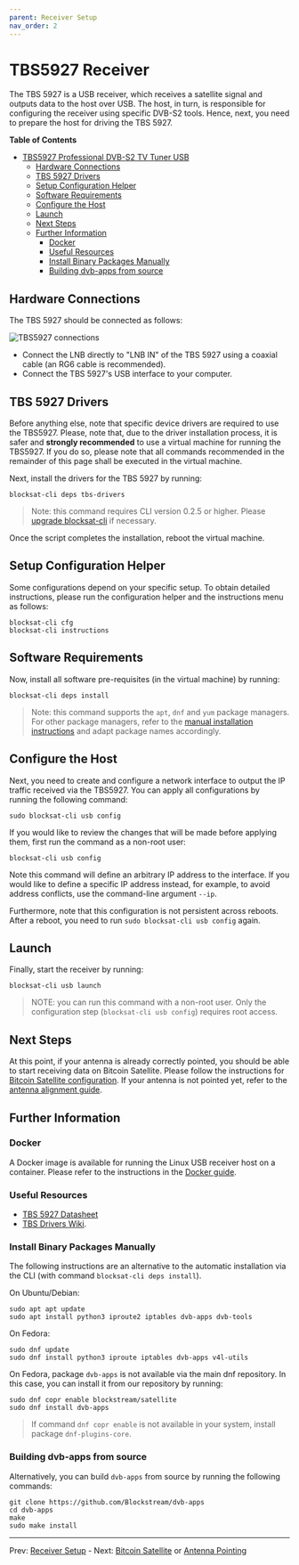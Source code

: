 ```yaml
---
parent: Receiver Setup
nav_order: 2
---
```


# TBS5927 Receiver

The TBS 5927 is a USB receiver, which receives a satellite signal and outputs
data to the host over USB. The host, in turn, is responsible for configuring the
receiver using specific DVB-S2 tools. Hence, next, you need to prepare the host
for driving the TBS 5927.

<!-- markdown-toc start - Don't edit this section. Run M-x markdown-toc-generate-toc again -->
**Table of Contents**

- [TBS5927 Professional DVB-S2 TV Tuner USB](#tbs5927-professional-dvb-s2-tv-tuner-usb)
    - [Hardware Connections](#hardware-connections)
    - [TBS 5927 Drivers](#tbs-5927-drivers)
    - [Setup Configuration Helper](#setup-configuration-helper)
    - [Software Requirements](#software-requirements)
    - [Configure the Host](#configure-the-host)
    - [Launch](#launch)
    - [Next Steps](#next-steps)
    - [Further Information](#further-information)
        - [Docker](#docker)
        - [Useful Resources](#useful-resources)
        - [Install Binary Packages Manually](#install-binary-packages-manually)
        - [Building dvb-apps from source](#building-dvb-apps-from-source)

<!-- markdown-toc end -->

## Hardware Connections

The TBS 5927 should be connected as follows:

![TBS5927 connections](img/usb_connections.png?raw=true "TBS5927 connections")

- Connect the LNB directly to "LNB IN" of the TBS 5927 using a coaxial cable (an
  RG6 cable is recommended).
- Connect the TBS 5927's USB interface to your computer.

## TBS 5927 Drivers

Before anything else, note that specific device drivers are required to use the
TBS5927. Please, note that, due to the driver installation process, it is safer
and **strongly recommended** to use a virtual machine for running the
TBS5927. If you do so, please note that all commands recommended in the
remainder of this page shall be executed in the virtual machine.

Next, install the drivers for the TBS 5927 by running:

```
blocksat-cli deps tbs-drivers
```

> Note: this command requires CLI version 0.2.5 or higher. Please
> [upgrade blocksat-cli](quick-reference.md#cli-installation-and-upgrade) if
> necessary.

Once the script completes the installation, reboot the virtual machine.

## Setup Configuration Helper

Some configurations depend on your specific setup. To obtain detailed
instructions, please run the configuration helper and the instructions menu as
follows:

```
blocksat-cli cfg
blocksat-cli instructions
```

## Software Requirements

Now, install all software pre-requisites (in the virtual machine) by running:

```
blocksat-cli deps install
```

> Note: this command supports the `apt`, `dnf` and `yum` package managers. For
> other package managers, refer to the [manual installation
> instructions](#install-binary-packages-manually) and adapt package names
> accordingly.

## Configure the Host

Next, you need to create and configure a network interface to output the IP
traffic received via the TBS5927. You can apply all configurations by running
the following command:

```
sudo blocksat-cli usb config
```

If you would like to review the changes that will be made before applying them,
first run the command as a non-root user:

```
blocksat-cli usb config
```

Note this command will define an arbitrary IP address to the interface. If you
would like to define a specific IP address instead, for example, to avoid
address conflicts, use the command-line argument `--ip`.

Furthermore, note that this configuration is not persistent across
reboots. After a reboot, you need to run `sudo blocksat-cli usb config` again.

## Launch

Finally, start the receiver by running:

```
blocksat-cli usb launch
```

> NOTE: you can run this command with a non-root user. Only the configuration
> step (`blocksat-cli usb config`) requires root access.

## Next Steps

At this point, if your antenna is already correctly pointed, you should be able
to start receiving data on Bitcoin Satellite. Please follow the instructions for
[Bitcoin Satellite configuration](bitcoin.md). If your antenna is not pointed
yet, refer to the [antenna alignment guide](antenna-pointing.md).

## Further Information

### Docker

A Docker image is available for running the Linux USB receiver host on a
container. Please refer to the instructions in the [Docker guide](docker.md).

### Useful Resources

- [TBS 5927 Datasheet](https://www.tbsiptv.com/download/tbs5927/tbs5927_professtional_dvb-S2_TV_Tuner_USB_data_sheet.pdf)
- [TBS Drivers Wiki](https://github.com/tbsdtv/linux_media/wiki).

### Install Binary Packages Manually

The following instructions are an alternative to the automatic installation via
the CLI (with command `blocksat-cli deps install`).

On Ubuntu/Debian:

```
sudo apt apt update
sudo apt install python3 iproute2 iptables dvb-apps dvb-tools
```

On Fedora:

```
sudo dnf update
sudo dnf install python3 iproute iptables dvb-apps v4l-utils
```

On Fedora, package `dvb-apps` is not available via the main dnf repository. In
this case, you can install it from our repository by running:

```
sudo dnf copr enable blockstream/satellite
sudo dnf install dvb-apps
```

> If command `dnf copr enable` is not available in your system, install package
> `dnf-plugins-core`.


### Building dvb-apps from source

Alternatively, you can build `dvb-apps` from source by running the following
commands:

```
git clone https://github.com/Blockstream/dvb-apps
cd dvb-apps
make
sudo make install
```

---

Prev: [Receiver Setup](receiver.md) - Next: [Bitcoin Satellite](bitcoin.md) or [Antenna Pointing](antenna-pointing.md)
